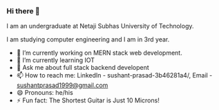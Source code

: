 ### Hi there 👋


I am an undergraduate at Netaji Subhas University of Technology.

I am studying computer engineering and I am in 3rd year.
 
- 🔭 I’m currently working on MERN stack web development.
- 🌱 I’m currently learning IOT
- 💬 Ask me about full stack backend developent
- 📫 How to reach me: LinkedIn - sushant-prasad-3b46281a4/, Email - sushantprasad1999@gmail.com
- 😄 Pronouns: he/his
- ⚡ Fun fact: The Shortest Guitar is Just 10 Microns!

